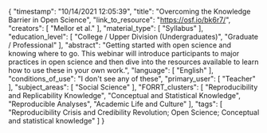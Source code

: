 {
    "timestamp": "10/14/2021 12:05:39",
    "title": "Overcoming the Knowledge Barrier in Open Science",
    "link_to_resource": "https://osf.io/bk6r7/",
    "creators": [
        "Mellor et al."
    ],
    "material_type": [
        "Syllabus"
    ],
    "education_level": [
        "College / Upper Division (Undergraduates)",
        "Graduate / Professional"
    ],
    "abstract": "Getting started with open science and knowing where to go. This webinar will introduce participants to major practices in open science and then dive into the resources available to learn how to use these in your own work.",
    "language": [
        "English"
    ],
    "conditions_of_use": "I don't see any of these",
    "primary_user": [
        "Teacher"
    ],
    "subject_areas": [
        "Social Science"
    ],
    "FORRT_clusters": [
        "Reproducibility and Replicability Knowledge",
        "Conceptual and Statistical Knowledge",
        "Reproducible Analyses",
        "Academic Life and Culture"
    ],
    "tags": [
        "Reproducibility Crisis and Credibility Revolution; Open Science; Conceptual and statistical knowledge"
    ]
}